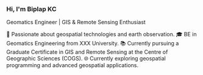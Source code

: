 ### Hi, I'm Biplap KC

Geomatics Engineer | GIS & Remote Sensing Enthusiast

📍 Passionate about geospatial technologies and earth observation.
🎓 BE in Geomatics Engineering from XXX University.
📚 Currently pursuing a Graduate Certificate in GIS and Remote Sensing at the Centre of Geographic Sciences (COGS).
🌐 Currently exploring geospatial programming and advanced geospatial applications.
